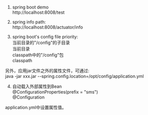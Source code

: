1. spring boot demo  
http://localhost:8008/test  

2. spring info path:  
http://localhost:8008/actuator/info

3. spring boot's config file priority:  
当前目录的"/config"的子目录  
当前目录  
classpath中的"/config"包  
classpath  

另外，应用jar文件之外的属性文件，可通过:  
java -jar xxx.jar --spring.config.location=/opt/config/application.yml  

4. 自动载入外部属性到Bean  
@ConfigurationProperties(prefix = "sms")  
@Configuration  

application.yml中设置属性值。  